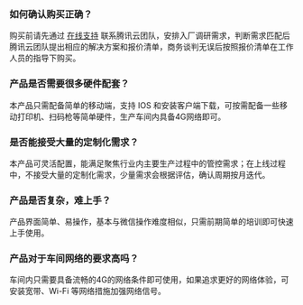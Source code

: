 ### 如何确认购买正确？
购买前请先通过 [在线支持](https://cloud.tencent.com/online-service?from=sales&source=PRESALE) 联系腾讯云团队，安排入厂调研需求，判断需求匹配后腾讯云团队提出相应的解决方案和报价清单，商务谈判无误后按照报价清单在工作人员的指导下购买。

### 产品是否需要很多硬件配套？
本产品只需配备简单的移动端，支持 IOS 和安装客户端下载，可按需配备一些移动打印机、扫码枪等简单硬件，生产车间内具备4G网络即可。

### 是否能接受大量的定制化需求？
本产品可灵活配置，能满足聚焦行业内主要生产过程中的管控需求；在上线过程中，不接受大量的定制化需求，少量需求会根据评估，确认周期按月迭代。

### 产品是否复杂，难上手？
产品界面简单、易操作，基本与微信操作难度相似，只需前期简单的培训即可快速上手使用。

### 产品对于车间网络的要求高吗？
车间内只需要具备流畅的4G的网络条件即可使用，如果追求更好的网络体验，可安装宽带、Wi-Fi 等网络措施加强网络信号。
